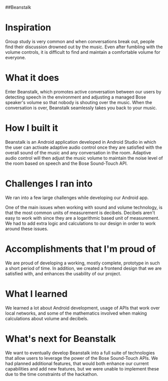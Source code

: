 ##Beanstalk
# Inspiration
Group study is very common and when conversations break out, people find their discussion drowned out by the music. Even after fumbling with the volume controls, it is difficult to find and maintain a comfortable volume for everyone.

# What it does
Enter Beanstalk, which promotes active conversation between our users by detecting speech in the environment and adjusting a managed Bose speaker's volume so that nobody is shouting over the music. When the conversation is over, Beanstalk seamlessly takes you back to your music. 

# How I built it
Beanstalk is an Android application developed in Android Studio in which the user can activate adaptive audio control once they are satisfied with the overall sound of the music and any conversation in the room. Adaptive audio control will then adjust the music volume to maintain the noise level of the room based on speech and the Bose Sound-Touch API. 

# Challenges I ran into
We ran into a few large challenges while developing our Android app. 

One of the main issues when working with sound and volume technology, is that the most common units of measurement is decibels. Decibels aren't easy to work with since they are a logarithmic based unit of measurement. We had to add extra logic and calculations to our design in order to work around these issues.

# Accomplishments that I'm proud of
We are proud of developing a working, mostly complete, prototype in such a short period of time. In addition, we created a frontend design that we are satisfied with, and enhances the usability of our project.

# What I learned
We learned a lot about Android development, usage of APIs that work over local networks, and some of the mathematics involved when making calculations about volume and decibels.

# What's next for Beanstalk
We want to eventually develop Beanstalk into a full suite of technologies that allow users to leverage the power of the Bose Sound-Touch APIs. We had planned additional features, that would both enhance our current capabilities and add new features, but we were unable to implement these due to the time constraints of the hackathon.
